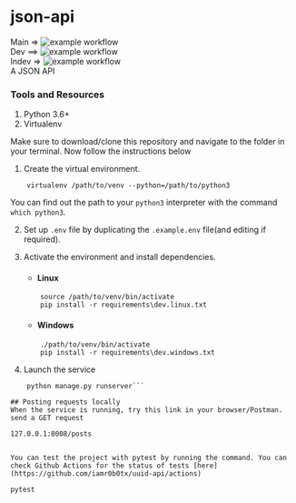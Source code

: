 # json-api
Main => ![example workflow](https://github.com/iamr0b0tx/json-api/actions/workflows/django.yml/badge.svg?branch=main) <br>
Dev ==> ![example workflow](https://github.com/iamr0b0tx/json-api/actions/workflows/django.yml/badge.svg?branch=dev) <br>
Indev => ![example workflow](https://github.com/iamr0b0tx/json-api/actions/workflows/django.yml/badge.svg?branch=indev) <br>
A JSON API

### Tools and Resources
1. Python 3.6+
2. Virtualenv

Make sure to download/clone this repository and navigate to the folder in your terminal. Now follow the instructions below

1. Create the virtual environment.
```
    virtualenv /path/to/venv --python=/path/to/python3
```
You can find out the path to your `python3` interpreter with the command `which python3`.

2. Set up `.env` file by duplicating the `.example.env` file(and editing if required).

3. Activate the environment and install dependencies.
    - #### Linux
    ```
        source /path/to/venv/bin/activate
        pip install -r requirements\dev.linux.txt
    ```

    - #### Windows
    ```
        ./path/to/venv/bin/activate
        pip install -r requirements\dev.windows.txt
    ```

4. Launch the service
```
    python manage.py runserver```

## Posting requests locally
When the service is running, try this link in your browser/Postman. send a GET request
```
    127.0.0.1:8008/posts
```

You can test the project with pytest by running the command. You can check Github Actions for the status of tests [here](https://github.com/iamr0b0tx/uuid-api/actions) 
```
    pytest
```